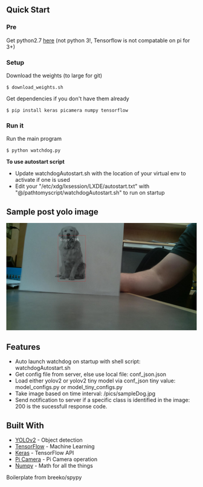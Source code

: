 ## Quick Start

### Pre
Get python2.7 [here](https://www.python.org/download/releases/2.7/) (not python 3!, Tensorflow is not compatable on pi for 3+) 

### Setup
Download the weights (to large for git)
```shell
$ download_weights.sh
```

Get dependencies if you don't have them already
```shell
$ pip install keras picamera numpy tensorflow
```

### Run it

Run the main program
```shell
$ python watchdog.py
```

**To use autostart script** 
- Update watchdogAutostart.sh with the location of your virtual env to activate if one is used
- Edit your "/etc/xdg/lxsession/LXDE/autostart.txt" with "@/pathtomyscript/watchdogAutostart.sh" to run on startup

## Sample post yolo image
![Sample Post Yolo image with Dog](pics/sampleDog.jpg)

## Features
* Auto launch watchdog on startup with shell script: watchdogAutostart.sh
* Get config file from server, else use local file: conf_json.json
* Load either yolov2 or yolov2 tiny model via conf_json tiny value: model_configs.py or model_tiny_configs.py
* Take image based on time interval: /pics/sampleDog.jpg
* Send notification to server if a specific class is identified in the image: 200 is the sucessfull response code.

## Built With

* [YOLOv2](https://pjreddie.com/darknet/yolo/) - Object detection
* [TensorFlow](https://www.tensorflow.org/) - Machine Learning
* [Keras](https://keras.io/) - TensorFlow API
* [Pi Camera](https://picamera.readthedocs.io/en/release-1.13/) - Pi Camera operation
* [Numpy](http://www.numpy.org/) - Math for all the things

Boilerplate from breeko/spypy
